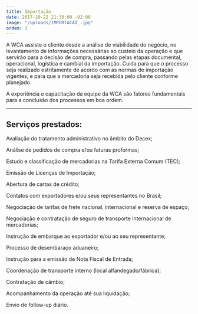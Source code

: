 ```yaml
---
title: Importação
date: 2017-10-22 21:30:00 -02:00
image: "/uploads/IMPORTACAO_.jpg"
ordem: 3
---
```


A WCA assiste o cliente desde a análise de viabilidade do negócio, no levantamento de informações necessárias ao custeio da operação e que servirão para a decisão de compra, passando pelas etapas documental, operacional, logística e cambial da importação. Cuida para que o processo seja realizado estritamente de acordo com as normas de importação vigentes, e para que a mercadoria seja recebida pelo cliente conforme planejado.

A experiência e capacitação da equipe da WCA são fatores fundamentais para a conclusão dos processos em boa ordem.

---

## Serviços prestados:  

Avaliação do tratamento administrativo no âmbito do Decex;

Análise de pedidos de compra e/ou faturas proformas;

Estudo e classificação de mercadorias na Tarifa Externa Comum (TEC);

Emissão de Licenças de Importação;

Abertura de cartas de crédito;

Contatos com exportadores e/ou seus representantes no Brasil;

Negociação de tarifas de frete nacional, internacional e reserva de espaço;

Negociação e contratação de seguro de transporte internacional de mercadorias;

Instrução de embarque ao exportador e/ou ao seu representante;

Processo de desembaraço aduaneiro;

Instrução para a emissão de Nota Fiscal de Entrada;

Coordenação de transporte interno (local alfandegado/fábrica); 

Contratação de câmbio;

Acompanhamento da operação até sua liquidação;

Envio de follow-up diário.